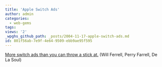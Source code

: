```yaml
---
title: 'Apple Switch Ads'
author: admin
categories:
  - web-gems
tags: 
views: '2'
_wpghs_github_path: _posts/2004-11-17-apple-switch-ads.md
id: 801f56ab-7e9f-4e64-9509-ebb9ae95f595
---
```

<p><a href="http://errolmorris.com/commercials/apple.html">More switch ads than you can throw a stick at.</a> (Will Ferrell, Perry Farrell, De La Soul)</p>
